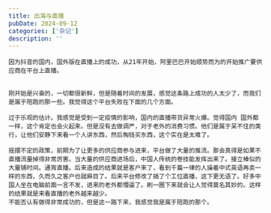 ```yaml
---
title: 出海与直播
pubDate: 2024-09-12
categories: ['杂记']
description: ''
---
```


    因为抖音的国内，国外版在直播上的成功，从21年开始，阿里巴巴开始顺势而为的开始推广要供应商在平台上直播。


    刚开始是兴奋的，一切都很新鲜，但是随着时间的发展，感觉这条路上成功的人太少了，而我们是属于陪跑的那一些。我觉得这个平台失败在下面的几个方面。
    
    过于乐观的估计。我感觉是受到一定疫情的影响，国内的直播带货异常火爆。觉得国内 国外都一样，这个肯定也会火起来。但是没有去做调严，对于老外的消费习惯。他们是属于呆不住的类行，让他们安静下来看一个人讲东西，然后掏钱买东西，这个实在是太难了。
    
    摇摆不定的政策，前期为了让更多的供应商参与进来，平台做了大量的推流。那会真得是如果不直播流量掉得非常厉害。当大量的供应商进场后，中国人传统的卷技能发挥出来了。接立棒似的大量铺时间。通宵直播。后来造成的结果就是客户来了，看到千篇一律的人操着中式英语再卖一样的东西，久而久之客户也就麻目了。后来平台修改了搞了个工位直播，这下更无语了。好多中国人坐在电脑前面一言不发，进来的老外都懵逼了。刷一圈下来就会让人觉得莫名其妙的。这样的结果就是来看直播的老外越来越少。
    不能否认有做得非常成功的，但是这一路下来，我感觉我是属于陪跑的那个。

　